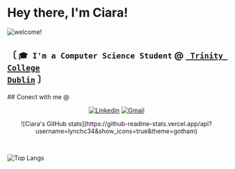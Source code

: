 # Hey there, I'm Ciara! 

![welcome!](https://user-images.githubusercontent.com/61195644/179372622-3fb55929-b5e1-469f-9aa9-333d9e011df0.gif)

## 〔 </b> <code>🎓 I'm a Computer Science Student</code> <b>@</b> <a href="https://www.tcd.ie/"><b><code> Trinity College Dublin</code></b></a> <b> 〕</b>

<connect align="center">
## Conect with me @
</connect>

<p align="center">
  <a href="https://www.linkedin.com/in/ciara-lynch-69812119a/" target="_blank"><img alt="Linkedin" src="https://img.shields.io/badge/linkedin%20-           %230077B5.svg?&style=for-the-badge&logo=linkedin&logoColor=white"></a>
  <a href="mailto:clynch0093@gmail.com" target="_blank"><img alt="Gmail" src="https://img.shields.io/badge/gmail-D14836?&style=for-the- badge&logo=gmail&logoColor=white"></a>
</p>
<p align="center">
![Ciara's GitHub stats](https://github-readme-stats.vercel.app/api?username=lynchc34&show_icons=true&theme=gotham)
</p>
<br />

![Top Langs](https://github-readme-stats.vercel.app/api/top-langs/?username=lynchc34&hide=html&layout=compact&theme=gotham)
